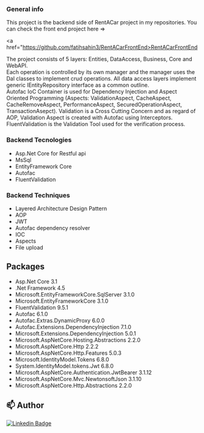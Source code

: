### General info
This project is the backend side of RentACar project in my repositories. You can check the front end project here =>

<a href="https://github.com/fatihsahin3/RentACarFrontEnd>RentACarFrontEnd</a>
  
The project consists of 5 layers: Entities, DataAccess, Business, Core and WebAPI.  
Each operation is controlled by its own manager and the manager uses the Dal classes to implement crud operations. All data access layers implement generic IEntityRepository interface as a common outline.  
Autofac IoC Container is used for Dependency Injection and Aspect Oriented Programming (Aspects: ValidationAspect, CacheAspect, CacheRemoveAspect, PerformanceAspect, SecuredOperationAspect, TransactionAsepct). 
Validation is a Cross Cutting Concern and as regard of AOP, Validation Aspect is created with Autofac using Interceptors. 
FluentValidation is the Validation Tool used for the verification process.

### Backend Tecnologies
- Asp.Net Core for Restful api
- MsSql
- EntityFramework Core
- Autofac
- FluentValidation

### Backend Techniques
- Layered Architecture Design Pattern
- AOP
- JWT
- Autofac dependency resolver
- IOC
- Aspects
- File upload

## Packages
- Asp.Net Core 3.1
- .Net Framework 4.5
- Microsoft.EntityFrameworkCore.SqlServer 3.1.0
- Microsoft.EntityFrameworkCore 3.1.0
- FluentValidation 9.5.1
- Autofac 6.1.0
- Autofac.Extras.DynamicProxy 6.0.0
- Autofac.Extensions.DependencyInjection 7.1.0
- Microsoft.Extensions.DependencyInjection 5.0.1
- Microsoft.AspNetCore.Hosting.Abstractions 2.2.0
- Microsoft.AspNetCore.Http 2.2.2
- Microsoft.AspNetCore.Http.Features 5.0.3
- Microsoft.IdentityModel.Tokens 6.8.0
- System.IdentityModel.tokens.Jwt 6.8.0
- Microsoft.AspNetCore.Authentication.JwtBearer 3.1.12
- Microsoft.AspNetCore.Mvc.NewtonsoftJson 3.1.10
- Microsoft.AspNetCore.Http.Abstractions 2.2.0

## 📫 Author

[![Linkedin Badge](https://img.shields.io/badge/fatihsahin-follow%20on%20linkedin-blue?style=for-the-badge&logo=linkedin)](https://www.linkedin.com/in/fatihsahin3/)

